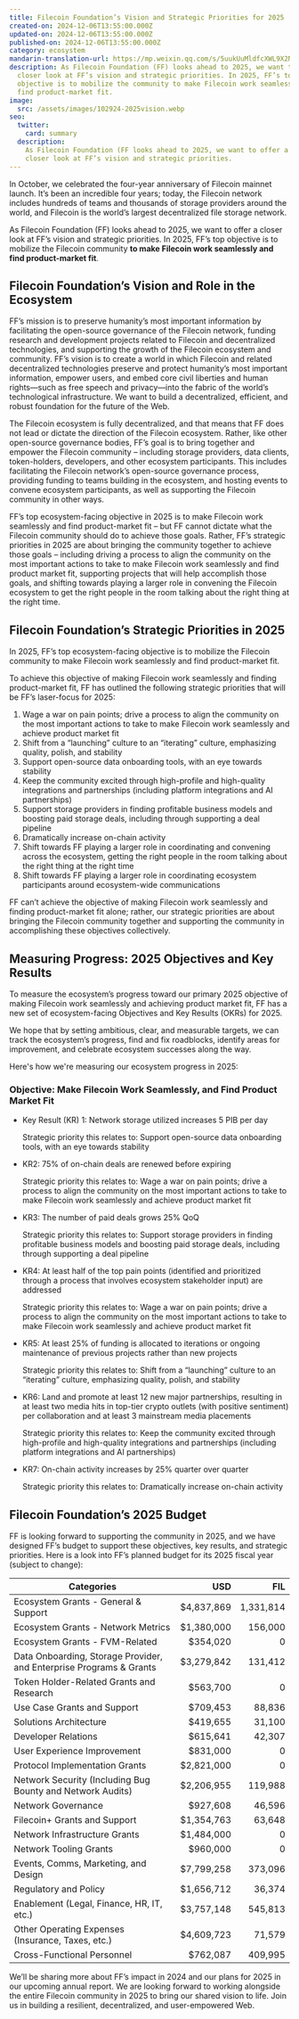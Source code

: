 ```yaml
---
title: Filecoin Foundation’s Vision and Strategic Priorities for 2025
created-on: 2024-12-06T13:55:00.000Z
updated-on: 2024-12-06T13:55:00.000Z
published-on: 2024-12-06T13:55:00.000Z
category: ecosystem
mandarin-translation-url: https://mp.weixin.qq.com/s/5uukUuMldfcXWL9X2NBXhw?token=519016850&lang=zh_CN
description: As Filecoin Foundation (FF) looks ahead to 2025, we want to offer a
  closer look at FF’s vision and strategic priorities. In 2025, FF’s top
  objective is to mobilize the community to make Filecoin work seamlessly and
  find product-market fit.
image:
  src: /assets/images/102924-2025vision.webp
seo:
  twitter:
    card: summary
  description:
    As Filecoin Foundation (FF looks ahead to 2025, we want to offer a
    closer look at FF’s vision and strategic priorities.
---
```


In October, we celebrated the four-year anniversary of Filecoin mainnet launch. It’s been an incredible four years; today, the Filecoin network includes hundreds of teams and thousands of storage providers around the world, and Filecoin is the world’s largest decentralized file storage network.

As Filecoin Foundation (FF) looks ahead to 2025, we want to offer a closer look at FF’s vision and strategic priorities. In 2025, FF’s top objective is to mobilize the Filecoin community **to make Filecoin work seamlessly and find product-market fit**.

## Filecoin Foundation’s Vision and Role in the Ecosystem  

FF’s mission is to preserve humanity’s most important information by facilitating the open-source governance of the Filecoin network, funding research and development projects related to Filecoin and decentralized technologies, and supporting the growth of the Filecoin ecosystem and community. FF’s vision is to create a world in which Filecoin and related decentralized technologies preserve and protect humanity’s most important information, empower users, and embed core civil liberties and human rights—such as free speech and privacy—into the fabric of the world’s technological infrastructure. We want to build a decentralized, efficient, and robust foundation for the future of the Web.

The Filecoin ecosystem is fully decentralized, and that means that FF does not lead or dictate the direction of the Filecoin ecosystem. Rather, like other open-source governance bodies, FF’s goal is to bring together and empower the Filecoin community – including storage providers, data clients, token-holders, developers, and other ecosystem participants. This includes facilitating the Filecoin network’s open-source governance process, providing funding to teams building in the ecosystem, and hosting events to convene ecosystem participants, as well as supporting the Filecoin community in other ways.

FF’s top ecosystem-facing objective in 2025 is to make Filecoin work seamlessly and find product-market fit – but FF cannot dictate what the Filecoin community should do to achieve those goals. Rather, FF’s strategic priorities in 2025 are about bringing the community together to achieve those goals – including driving a process to align the community on the most important actions to take to make Filecoin work seamlessly and find product market fit, supporting projects that will help accomplish those goals, and shifting towards playing a larger role in convening the Filecoin ecosystem to get the right people in the room talking about the right thing at the right time.

## Filecoin Foundation’s Strategic Priorities in 2025

In 2025, FF’s top ecosystem-facing objective is to mobilize the Filecoin community to make Filecoin work seamlessly and find product-market fit.

To achieve this objective of making Filecoin work seamlessly and finding product-market fit, FF has outlined the following strategic priorities that will be FF’s laser-focus for 2025:

1. Wage a war on pain points; drive a process to align the community on the most important actions to take to make Filecoin work seamlessly and achieve product market fit
2. Shift from a “launching” culture to an “iterating” culture, emphasizing quality, polish, and stability
3. Support open-source data onboarding tools, with an eye towards stability
4. Keep the community excited through high-profile and high-quality integrations and partnerships (including platform integrations and AI partnerships)
5. Support storage providers in finding profitable business models and boosting paid storage deals, including through supporting a deal pipeline
6. Dramatically increase on-chain activity
7. Shift towards FF playing a larger role in coordinating and convening across the ecosystem, getting the right people in the room talking about the right thing at the right time
8. Shift towards FF playing a larger role in coordinating ecosystem participants around ecosystem-wide communications

FF can’t achieve the objective of making Filecoin work seamlessly and finding product-market fit alone; rather, our strategic priorities are about bringing the Filecoin community together and supporting the community in accomplishing these objectives collectively.

## Measuring Progress: 2025 Objectives and Key Results

To measure the ecosystem’s progress toward our primary 2025 objective of making Filecoin work seamlessly and achieving product market fit, FF has a new set of ecosystem-facing Objectives and Key Results (OKRs) for 2025.

We hope that by setting ambitious, clear, and measurable targets, we can track the ecosystem’s progress, find and fix roadblocks, identify areas for improvement, and celebrate ecosystem successes along the way.

Here's how we're measuring our ecosystem progress in 2025:

### Objective: Make Filecoin Work Seamlessly, and Find Product Market Fit

- Key Result (KR) 1: Network storage utilized increases 5 PIB per day

  Strategic priority this relates to: Support open-source data onboarding tools, with an eye towards stability

- KR2: 75% of on-chain deals are renewed before expiring

  Strategic priority this relates to: Wage a war on pain points; drive a process to align the community on the most important actions to take to make Filecoin work seamlessly and achieve product market fit

- KR3: The number of paid deals grows 25% QoQ

  Strategic priority this relates to: Support storage providers in finding profitable business models and boosting paid storage deals, including through supporting a deal pipeline

- KR4: At least half of the top pain points (identified and prioritized through a process that involves ecosystem stakeholder input) are addressed

  Strategic priority this relates to: Wage a war on pain points; drive a process to align the community on the most important actions to take to make Filecoin work seamlessly and achieve product market fit

- KR5: At least 25% of funding is allocated to iterations or ongoing maintenance of previous projects rather than new projects

  Strategic priority this relates to: Shift from a “launching” culture to an “iterating” culture, emphasizing quality, polish, and stability

- KR6: Land and promote at least 12 new major partnerships, resulting in at least two media hits in top-tier crypto outlets (with positive sentiment) per collaboration and at least 3 mainstream media placements

  Strategic priority this relates to: Keep the community excited through high-profile and high-quality integrations and partnerships (including platform integrations and AI partnerships)

- KR7: On-chain activity increases by 25% quarter over quarter

  Strategic priority this relates to: Dramatically increase on-chain activity

## Filecoin Foundation’s 2025 Budget

FF is looking forward to supporting the community in 2025, and we have designed FF’s budget to support these objectives, key results, and strategic priorities. Here is a look into FF’s planned budget for its 2025 fiscal year (subject to change):

| Categories                                                          |        USD |       FIL |
| ------------------------------------------------------------------- | ---------: | --------: |
| Ecosystem Grants - General & Support                                | $4,837,869 | 1,331,814 |
| Ecosystem Grants - Network Metrics                                  | $1,380,000 |   156,000 |
| Ecosystem Grants - FVM-Related                                      |   $354,020 |         0 |
| Data Onboarding, Storage Provider, and Enterprise Programs & Grants | $3,279,842 |   131,412 |
| Token Holder-Related Grants and Research                            |   $563,700 |         0 |
| Use Case Grants and Support                                         |   $709,453 |    88,836 |
| Solutions Architecture                                              |   $419,655 |    31,100 |
| Developer Relations                                                 |   $615,641 |    42,307 |
| User Experience Improvement                                         |   $831,000 |         0 |
| Protocol Implementation Grants                                      | $2,821,000 |         0 |
| Network Security (Including Bug Bounty and Network Audits)          | $2,206,955 |   119,988 |
| Network Governance                                                  |   $927,608 |    46,596 |
| Filecoin+ Grants and Support                                        | $1,354,763 |    63,648 |
| Network Infrastructure Grants                                       | $1,484,000 |         0 |
| Network Tooling Grants                                              |   $960,000 |         0 |
| Events, Comms, Marketing, and Design                                | $7,799,258 |   373,096 |
| Regulatory and Policy                                               | $1,656,712 |    36,374 |
| Enablement (Legal, Finance, HR, IT, etc.)                           | $3,757,148 |   545,813 |
| Other Operating Expenses (Insurance, Taxes, etc.)                   | $4,609,723 |    71,579 |
| Cross-Functional Personnel                                          |   $762,087 |   409,995 |

We’ll be sharing more about FF’s impact in 2024 and our plans for 2025 in our upcoming annual report. We are looking forward to working alongside the entire Filecoin community in 2025 to bring our shared vision to life. Join us in building a resilient, decentralized, and user-empowered Web.
